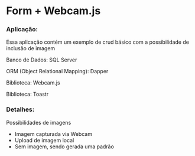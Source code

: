 # Form + Webcam.js

<h3>Aplicação:</h3>
<p>Essa aplicação contém um exemplo de crud básico com a possibilidade de inclusão de imagem</p>
<p>Banco de Dados: SQL Server</p>
<p>ORM (Object Relational Mapping): Dapper</p>
<p>Biblioteca: Webcam.js</p>
<p>Biblioteca: Toastr</p>

<h3>Detalhes:</h3>
<p>Possibilidades de imagens</p>
<ul>
  <li>Imagem capturada via Webcam</li>
  <li>Upload de imagem local</li>
  <li>Sem imagem, sendo gerada uma padrão</li>
</ul>

